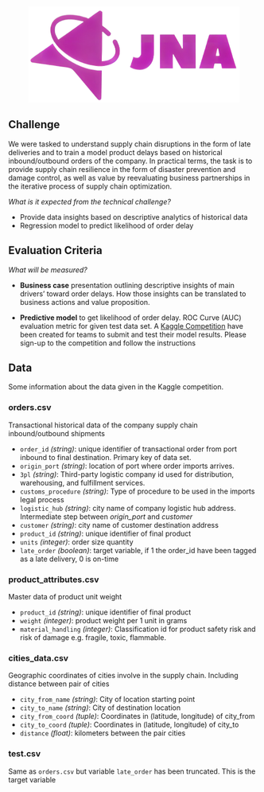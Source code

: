 <p align="center">
  <img width="425" height="193" src="readme_assets/logo.png">
</p>

## Challenge
We were tasked to understand supply chain disruptions in the form of late deliveries and to train
a model product delays based on historical inbound/outbound orders of the company.
In practical terms, the task is to provide supply chain resilience in the form of disaster prevention and damage control,
as well as value by reevaluating business partnerships in the iterative process of supply chain optimization.


*What is it expected from the technical challenge?*
- Provide data insights based on descriptive analytics of historical data
- Regression model to predict likelihood of order delay


## Evaluation Criteria
*What will be measured?*

- **Business case** presentation outlining descriptive insights of main drivers’ toward order delays.
How those insights can be translated to business actions and value proposition.


- **Predictive model** to get likelihood of order delay.
ROC Curve (AUC) evaluation metric for given test data set.
A [Kaggle Competition](https://www.kaggle.com/t/187d01ee269e404ca7267e8caddf0eae) have been created for teams to submit and test their model results.
Please sign-up to the competition and follow the instructions


## Data
Some information about the data given in the Kaggle competition.

### orders.csv
Transactional historical data of the company supply chain inbound/outbound shipments
- `order_id` *(string)*: unique identifier of transactional order from port inbound to final destination. Primary key of data set.
- `origin_port` *(string)*: location of port where order imports arrives.
- `3pl` *(string)*: Third-party logistic company id used for distribution, warehousing, and fulfillment services.
- `customs_procedure` *(string)*: Type of procedure to be used in the imports legal process
- `logistic_hub` *(string)*: city name of company logistic hub address. Intermediate step between *origin_port* and *customer*
- `customer` *(string)*: city name of customer destination address
- `product_id` *(string)*: unique identifier of final product
- `units` *(integer)*: order size quantity
- `late_order` *(boolean)*: target variable, if 1 the order_id have been tagged as a late delivery, 0 is on-time


### product_attributes.csv
Master data of product unit weight
- `product_id` *(string)*: unique identifier of final product
- `weight` *(integer)*: product weight per 1 unit in grams
- `material_handling` *(integer)*: Classification id for product safety risk and risk of damage e.g. fragile, toxic, flammable.


### cities_data.csv
Geographic coordinates of cities involve in the supply chain.
Including distance between pair of cities
- `city_from_name` *(string)*: City of location starting point
- `city_to_name` *(string)*: City of destination location
- `city_from_coord` *(tuple)*: Coordinates in (latitude, longitude) of city_from
- `city_to_coord` *(tuple)*: Coordinates in (latitude, longitude) of city_to
- `distance` *(float)*: kilometers between the pair cities


### test.csv
Same as `orders.csv` but variable `late_order` has been truncated.
This is the target variable
